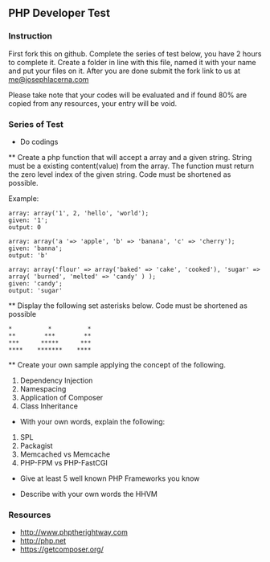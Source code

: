 ## PHP Developer Test

### Instruction

First fork this on github. Complete the series of test below, you have 2 hours to complete it. Create a folder in line with this file, named it with your name and put your files on it. After you are done submit the fork link to us at me@josephlacerna.com

Please take note that your codes will be evaluated and if found 80% are copied from any resources, your entry will be void.

### Series of Test

* Do codings

** Create a php function that will accept a array and a given string. String must be a existing content(value) from the array. The function must return the zero level index of the given string. Code must be shortened as possible.

Example:
```
array: array('1', 2, 'hello', 'world');
given: '1';
output: 0
```
```
array: array('a '=> 'apple', 'b' => 'banana', 'c' => 'cherry');
given: 'banna';
output: 'b'
```
```
array: array('flour' => array('baked' => 'cake', 'cooked'), 'sugar' => array( 'burned', 'melted' => 'candy' ) );
given: 'candy';
output: 'sugar'
```

** Display the following set asterisks below. Code must be shortened as possible

```
*          *          *
**        ***        ** 
***      *****      ***
****    *******    ****
```

** Create your own sample applying the concept of the following.

1. Dependency Injection
2. Namespacing
3. Application of Composer
4. Class Inheritance

* With your own words, explain the following:

1. SPL
2. Packagist
3. Memcached vs Memcache
4. PHP-FPM vs PHP-FastCGI

* Give at least 5 well known PHP Frameworks you know

* Describe with your own words the HHVM


### Resources

* http://www.phptherightway.com
* http://php.net
* https://getcomposer.org/